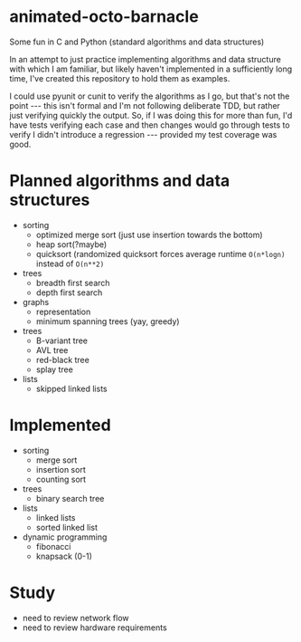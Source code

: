 # animated-octo-barnacle
Some fun in C and Python (standard algorithms and data structures)

In an attempt to just practice implementing algorithms and data structure with which I am familiar, but likely haven't implemented in 
a sufficiently long time, I've created this repository to hold them as examples.

I could use pyunit or cunit to verify the algorithms as I go, but that's not the
point --- this isn't formal and I'm not following deliberate TDD, but rather 
just verifying quickly the output.  So, if I was doing this for more than fun,
I'd have tests verifying each case and then changes would go through tests to
verify I didn't introduce a regression --- provided my test coverage was good.

# Planned algorithms and data structures
* sorting
  * optimized merge sort (just use insertion towards the bottom)
  * heap sort(?maybe)
  * quicksort (randomized quicksort forces average runtime ``O(n*logn)`` instead of ``O(n**2)`` 
* trees
  * breadth first search
  * depth first search
* graphs
  * representation
  * minimum spanning trees (yay, greedy)
* trees
  * B-variant tree
  * AVL tree
  * red-black tree
  * splay tree
* lists
  * skipped linked lists

# Implemented
* sorting
  * merge sort
  * insertion sort
  * counting sort
* trees
  * binary search tree
* lists
  * linked lists
  * sorted linked list
* dynamic programming
  * fibonacci
  * knapsack (0-1)

# Study
* need to review network flow
* need to review hardware requirements

